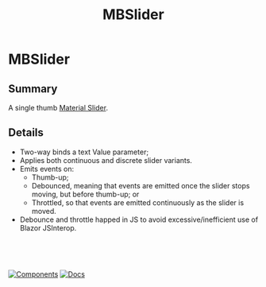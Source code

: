 ﻿---
uid: C.MBSlider
title: MBSlider
---
# MBSlider

## Summary

A single thumb [Material Slider](https://github.com/material-components/material-components-web/tree/v9.0.0/packages/mdc-slider#slider).

## Details

- Two-way binds a text Value parameter;
- Applies both continuous and discrete slider variants.
- Emits events on:
  - Thumb-up;
  - Debounced, meaning that events are emitted once the slider stops moving, but before thumb-up; or
  - Throttled, so that events are emitted continuously as the slider is moved.
- Debounce and throttle happed in JS to avoid excessive/inefficient use of Blazor JSInterop.

&nbsp;

&nbsp;

[![Components](https://img.shields.io/static/v1?label=Components&message=Core&color=blue)](xref:A.CoreComponents)
[![Docs](https://img.shields.io/static/v1?label=API%20Documentation&message=MBSlider&color=brightgreen)](xref:Material.Blazor.MBSlider)

